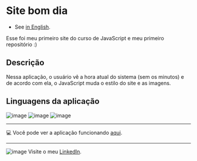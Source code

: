 # **Site bom dia**

- See [in English](./README-en-US.md).

 Esse foi meu primeiro site do curso de JavaScript e meu primeiro repositório :)
 ## Descrição
 Nessa aplicação, o usuário vê a hora atual do sistema (sem os minutos) e de acordo com ela, o JavaScript muda o estilo do site e as imagens.
 
 ## Linguagens da aplicação
 
 ![image](https://img.shields.io/badge/JavaScript-F7DF1E?style=for-the-badge&logo=javascript&logoColor=black) 
 ![image](https://img.shields.io/badge/HTML5-E34F26?style=for-the-badge&logo=html5&logoColor=white)
  ![image](https://img.shields.io/badge/CSS3-1572B6?style=for-the-badge&logo=css3&logoColor=white)
   

***
:computer: Você pode ver a aplicação funcionando [aqui](https://nathanfirmo.github.io/exercicios/1-iniciante/bom-dia/). 
 ***
 ![image](https://img.shields.io/badge/LinkedIn-0077B5?style=for-the-badge&logo=linkedin&logoColor=white) Visite o meu [LinkedIn](https://www.linkedin.com/in/nathan-de-souza-silva-firmo/). 
